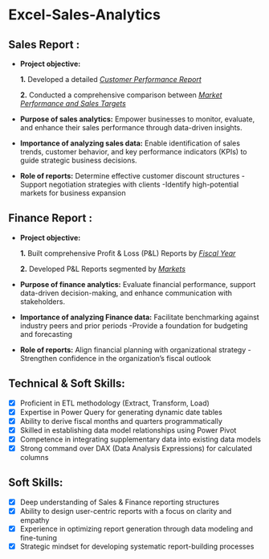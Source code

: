 # Excel-Sales-Analytics


## Sales Report :

- **Project objective:** 

    **1.** Developed a detailed _[Customer Performance Report](https://github.com/supriyajaipal/Excel-Sales-Analytics/blob/main/Customer%20Performance%20Report.pdf)_

    **2.** Conducted a comprehensive comparison between _[Market Performance and Sales Targets](https://github.com/supriyajaipal/Excel-Sales-Analytics/blob/main/Market%20Performance%20vs%20Target%20Report.pdf)_

- **Purpose of sales analytics:** Empower businesses to monitor, evaluate, and enhance their sales performance through data-driven insights.

- **Importance of analyzing sales data:** Enable identification of sales trends, customer behavior, and key performance indicators (KPIs) to guide strategic business decisions.


- **Role of reports:** Determine effective customer discount structures -Support negotiation strategies with clients -Identify high-potential markets for business expansion


## Finance Report :

- **Project objective:** 

    **1.** Built comprehensive Profit & Loss (P&L) Reports by _[Fiscal Year](https://github.com/supriyajaipal/Excel-Sales-Analytics/blob/main/P%26L%20Statement%20by%20Fiscal%20Year.pdf)_

    **2.** Developed P&L Reports segmented by _[Markets](https://github.com/supriyajaipal/Excel-Sales-Analytics/blob/main/P%26L%20Statement%20by%20Markets.pdf)_

- **Purpose of finance analytics:** Evaluate financial performance, support data-driven decision-making, and enhance communication with stakeholders.

- **Importance of analyzing Finance data:** Facilitate benchmarking against industry peers and prior periods -Provide a foundation for budgeting and forecasting

- **Role of reports:** Align financial planning with organizational strategy -Strengthen confidence in the organization’s fiscal outlook


## Technical & Soft Skills:
- [x]   Proficient in ETL methodology (Extract, Transform, Load) 
- [x]	Expertise in Power Query for generating dynamic date tables
- [x]	Ability to derive fiscal months and quarters programmatically
- [x]	Skilled in establishing data model relationships using Power Pivot
- [x]	Competence in integrating supplementary data into existing data models
- [x]	Strong command over DAX (Data Analysis Expressions) for calculated columns

## Soft Skills:
- [x]	Deep understanding of Sales & Finance reporting structures
- [x]	Ability to design user-centric reports with a focus on clarity and empathy
- [x]	Experience in optimizing report generation through data modeling and fine-tuning
- [x]	Strategic mindset for developing systematic report-building processes

